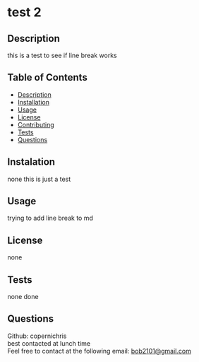 
# test 2

## Description
  this is a test to see if line break works

## Table of Contents
  - [Description](#description)
  - [Installation](#installation)
  - [Usage](#usage)
  - [License](#license)
  - [Contributing](#contributing)
  - [Tests](#tests)
  - [Questions](#questions)

## Instalation
  none this is just a test

## Usage
  trying to add line break to md

## License
  none

## Tests
  none done

## Questions
  Github: copernichris
  <br>
  best contacted at lunch time
  <br>
  Feel free to contact at the following email: 
  bob2101@gmail.com
